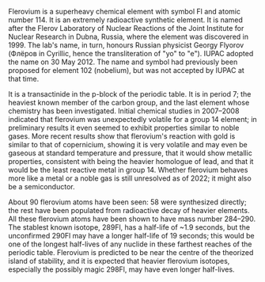 ﻿Flerovium is a superheavy chemical element with symbol Fl and atomic number 114. It is an extremely radioactive synthetic element. It is named after the Flerov Laboratory of Nuclear Reactions of the Joint Institute for Nuclear Research in Dubna, Russia, where the element was discovered in 1999. The lab's name, in turn, honours Russian physicist Georgy Flyorov (Флёров in Cyrillic, hence the transliteration of "yo" to "e"). IUPAC adopted the name on 30 May 2012. The name and symbol had previously been proposed for element 102 (nobelium), but was not accepted by IUPAC at that time.

It is a transactinide in the p-block of the periodic table. It is in period 7; the heaviest known member of the carbon group, and the last element whose chemistry has been investigated. Initial chemical studies in 2007–2008 indicated that flerovium was unexpectedly volatile for a group 14 element; in preliminary results it even seemed to exhibit properties similar to noble gases. More recent results show that flerovium's reaction with gold is similar to that of copernicium, showing it is very volatile and may even be gaseous at standard temperature and pressure, that it would show metallic properties, consistent with being the heavier homologue of lead, and that it would be the least reactive metal in group 14. Whether flerovium behaves more like a metal or a noble gas is still unresolved as of 2022; it might also be a semiconductor.

About 90 flerovium atoms have been seen: 58 were synthesized directly; the rest have been populated from radioactive decay of heavier elements. All these flerovium atoms have been shown to have mass number 284–290. The stablest known isotope, 289Fl, has a half-life of ~1.9 seconds, but the unconfirmed 290Fl may have a longer half-life of 19 seconds; this would be one of the longest half-lives of any nuclide in these farthest reaches of the periodic table. Flerovium is predicted to be near the centre of the theorized island of stability, and it is expected that heavier flerovium isotopes, especially the possibly magic 298Fl, may have even longer half-lives.
